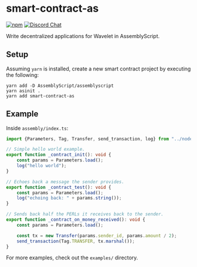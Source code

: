 # smart-contract-as

[![npm](https://img.shields.io/npm/v/smart-contract-as.svg)](https://www.npmjs.com/package/smart-contract-as)
[![Discord Chat](https://img.shields.io/discord/458332417909063682.svg)](https://discord.gg/dMYfDPM)

Write decentralized applications for Wavelet in AssemblyScript.

## Setup

Assuming `yarn` is installed, create a new smart contract project by executing the following:

```shell
yarn add -D AssemblyScript/assemblyscript
yarn asinit .
yarn add smart-contract-as
```

## Example

Inside `assembly/index.ts`:

```ts
import {Parameters, Tag, Transfer, send_transaction, log} from "../node_modules/smart-contract-as/assembly";

// Simple hello world example.
export function _contract_init(): void {
    const params = Parameters.load();
    log("hello world");
}

// Echoes back a message the sender provides.
export function _contract_test(): void {
    const params = Parameters.load();
    log("echoing back: " + params.string());
}

// Sends back half the PERLs it receives back to the sender.
export function _contract_on_money_received(): void {
    const params = Parameters.load();

    const tx = new Transfer(params.sender_id, params.amount / 2);
    send_transaction(Tag.TRANSFER, tx.marshal());
}
```

For more examples, check out the `examples/` directory.